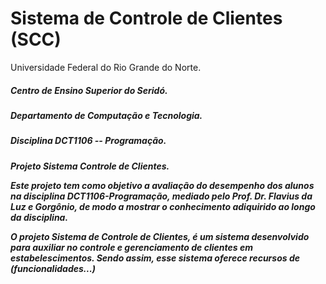 <h1>Sistema de Controle de Clientes (SCC)</h1>
<p>Universidade Federal do Rio Grande do Norte. </br>
<h5>Centro de Ensino Superior do Seridó.</h5>
<h5>Departamento de Computação e Tecnologia.</h5>
<h5>Disciplina DCT1106 -- Programação.</h5>
<h5>Projeto Sistema Controle de Clientes.</p>

<p>Este projeto tem como objetivo a avaliação do desempenho dos alunos na disciplina DCT1106-Programação, mediado pelo Prof. Dr. Flavius da Luz e Gorgônio, de modo a mostrar o conhecimento adiquirido ao longo da disciplina.</br>

<p>O projeto Sistema de Controle de Clientes, é um sistema desenvolvido para auxiliar  no controle e gerenciamento de clientes em estabelescimentos. Sendo assim, esse sistema oferece recursos de (funcionalidades...)</br>